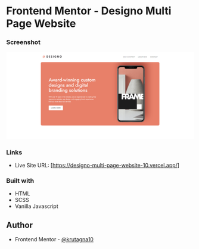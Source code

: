 # Frontend Mentor - Designo Multi Page Website

### Screenshot

![](screenshot/Screenshot.png)

### Links

- Live Site URL: [https://designo-multi-page-website-10.vercel.app/]

### Built with

- HTML
- SCSS
- Vanilla Javascript

## Author
- Frontend Mentor - [@krutagna10](https://www.frontendmentor.io/profile/krutagna10)